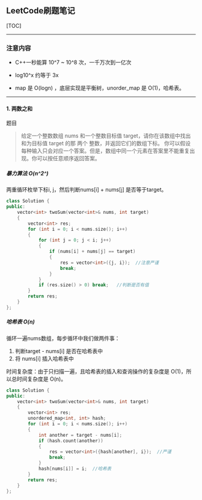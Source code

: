 ## LeetCode刷题笔记

[TOC]

----

### 注意内容

- C++一秒能算 10^7 ~ 10^8 次，一千万次到一亿次

- log10^x 约等于 3x

- map 是 O(logn) ，底层实现是平衡树，unorder_map 是 O(1)，哈希表。

  


----

#### 1. 两数之和

题目

>给定一个整数数组 nums 和一个整数目标值 target，请你在该数组中找出 和为目标值 target  的那 两个 整数，并返回它们的数组下标。
>你可以假设每种输入只会对应一个答案。但是，数组中同一个元素在答案里不能重复出现。你可以按任意顺序返回答案。

##### 暴力算法 O(n^2^)

两重循环枚举下标i, j，然后判断nums[i] + nums[j] 是否等于target。

```cpp
class Solution {
public:
    vector<int> twoSum(vector<int>& nums, int target) 
    {
        vector<int> res;
        for (int i = 0; i < nums.size(); i++)
        {
            for (int j = 0; j < i; j++)
            {
                if (nums[i] + nums[j] == target)
                {
                    res = vector<int>({j, i});  //注意严谨
                    break;
                }             
            }
            if (res.size() > 0) break;   //判断是否有值
        }
        return res;
    }
};
```

##### 哈希表 O(n)

循环一遍nums数组，每步循环中我们做两件事：

1. 判断target - nums[i] 是否在哈希表中
2. 将 nums[i] 插入哈希表中

时间复杂度：由于只扫描一遍，且哈希表的插入和查询操作的复杂度是 O(1)，所以总时间复杂度是 O(n)。

```cpp
class Solution {
public:
    vector<int> twoSum(vector<int>& nums, int target) 
    {
        vector<int> res;
        unordered_map<int, int> hash;
        for (int i = 0; i < nums.size(); i++)
        {
            int another = target - nums[i];
            if (hash.count(another))
            {
                res = vector<int>({hash[another], i});  //严谨
                break;
            }
            hash[nums[i]] = i;  //哈希表
        }
        return res;
    }
};
```



















































































































































